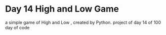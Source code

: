 # Day 14 High and Low Game 
a simple game of High and Low , created by Python. project of day 14 of 100 day of code
